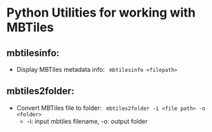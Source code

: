 # Python Utilities for working with MBTiles
## mbtilesinfo:
- Display MBTiles metadata info:  ``` mbtilesinfo <filepath>```
## mbtiles2folder: 
- Convert MBTiles file to folder:  ``` mbtiles2folder -i <file path> -o <folder>```
    * -i: input mbtiles filename, -o: output folder
 